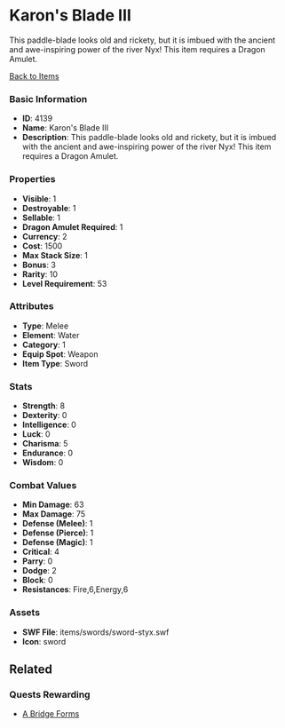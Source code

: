 # Karon's Blade III

This paddle-blade looks old and rickety, but it is imbued with the ancient and awe-inspiring power of the river Nyx!  This item requires a Dragon Amulet.

[Back to Items](../items.md)

### Basic Information

- **ID**: 4139
- **Name**: Karon&#039;s Blade III
- **Description**: This paddle-blade looks old and rickety, but it is imbued with the ancient and awe-inspiring power of the river Nyx!  This item requires a Dragon Amulet.

### Properties

- **Visible**: 1
- **Destroyable**: 1
- **Sellable**: 1
- **Dragon Amulet Required**: 1
- **Currency**: 2
- **Cost**: 1500
- **Max Stack Size**: 1
- **Bonus**: 3
- **Rarity**: 10
- **Level Requirement**: 53

### Attributes

- **Type**: Melee
- **Element**: Water
- **Category**: 1
- **Equip Spot**: Weapon
- **Item Type**: Sword

### Stats

- **Strength**: 8
- **Dexterity**: 0
- **Intelligence**: 0
- **Luck**: 0
- **Charisma**: 5
- **Endurance**: 0
- **Wisdom**: 0

### Combat Values

- **Min Damage**: 63
- **Max Damage**: 75
- **Defense (Melee)**: 1
- **Defense (Pierce)**: 1
- **Defense (Magic)**: 1
- **Critical**: 4
- **Parry**: 0
- **Dodge**: 2
- **Block**: 0
- **Resistances**: Fire,6,Energy,6

### Assets

- **SWF File**: items/swords/sword-styx.swf
- **Icon**: sword

## Related

### Quests Rewarding

- [A Bridge Forms](../quests/634-a-bridge-forms.md)

